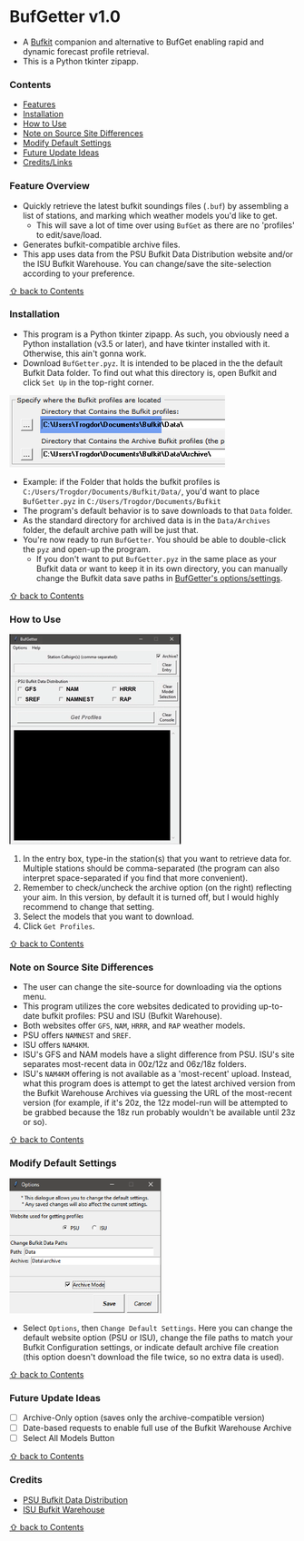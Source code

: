 # BufGetter v1.0

- A [Bufkit](https://training.weather.gov/wdtd/tools/BUFKIT/) companion and alternative to BufGet enabling rapid and dynamic forecast profile retrieval.
- This is a Python tkinter zipapp.

### Contents
* [Features](#feature-overview)
* [Installation](#installation)
* [How to Use](#how-to-use)
* [Note on Source Site Differences](#note-on-source-site-differences)
* [Modify Default Settings](#modify-default-settings)
* [Future Update Ideas](#future-update-ideas)
* [Credits/Links](#credits)

### Feature Overview
- Quickly retrieve the latest bufkit soundings files (`.buf`) by assembling a list of stations, and marking which weather models you'd like to get.
  - This will save a lot of time over using `BufGet` as there are no 'profiles' to edit/save/load.
- Generates bufkit-compatible archive files.
- This app uses data from the PSU Bufkit Data Distribution website and/or the ISU Bufkit Warehouse. You can change/save the site-selection according to your preference.

[&#8679; back to Contents](#contents)

### Installation

- This program is a Python tkinter zipapp. As such, you obviously need a Python installation (v3.5 or later), and have tkinter installed with it. Otherwise, this ain't gonna work.
- Download `BufGetter.pyz`. It is intended to be placed in the the default Bufkit Data folder. To find out what this directory is, open Bufkit and click `Set Up` in the top-right corner.

![Bufkit Directory Example (bufg_guide_dir.png)](bufg_guide_dir.png)

  - Example: if the Folder that holds the bufkit profiles is `C:/Users/Trogdor/Documents/Bufkit/Data/`, you'd want to place `BufGetter.pyz` in `C:/Users/Trogdor/Documents/Bufkit`
  - The program's default behavior is to save downloads to that `Data` folder.
  - As the standard directory for archived data is in the `Data/Archives` folder, the default archive path will be just that.
- You're now ready to run `BufGetter`. You should be able to double-click the `pyz` and open-up the program.
  - If you don't want to put `BufGetter.pyz` in the same place as your Bufkit data or want to keep it in its own directory, you can manually change the Bufkit data save paths in [BufGetter's options/settings](#modify-default-settings).

[&#8679; back to Contents](#contents)

### How to Use

![bufg_guide.gif](bufg_guide.gif)

1) In the entry box, type-in the station(s) that you want to retrieve data for. Multiple stations should be comma-separated (the program can also interpret space-separated if you find that more convenient).
2) Remember to check/uncheck the archive option (on the right) reflecting your aim. In this version, by default it is turned off, but I would highly recommend to change that setting.
3) Select the models that you want to download.
4) Click `Get Profiles`.

[&#8679; back to Contents](#contents)

### Note on Source Site Differences

- The user can change the site-source for downloading via the options menu.
- This program utilizes the core websites dedicated to providing up-to-date bufkit profiles: PSU and ISU (Bufkit Warehouse).
- Both websites offer `GFS`, `NAM`, `HRRR`, and `RAP` weather models.
- PSU offers `NAMNEST` and `SREF`.
- ISU offers `NAM4KM`.
- ISU's GFS and NAM models have a slight difference from PSU. ISU's site separates most-recent data in 00z/12z and 06z/18z folders.
- ISU's `NAM4KM` offering is not available as a 'most-recent' upload. Instead, what this program does is attempt to get the latest archived version from the Bufkit Warehouse Archives via guessing the URL of the most-recent version (for example, if it's 20z, the 12z model-run will be attempted to be grabbed because the 18z run probably wouldn't be available until 23z or so).

[&#8679; back to Contents](#contents)

### Modify Default Settings

![bufg_help_01.png](bufg_help_01.png)

- Select `Options`, then `Change Default Settings`. Here you can change the default website option (PSU or ISU), change the file paths to match your Bufkit Configuration settings, or indicate default archive file creation (this option doesn't download the file twice, so no extra data is used).

[&#8679; back to Contents](#contents)

### Future Update Ideas
- [ ] Archive-Only option (saves only the archive-compatible version)
- [ ] Date-based requests to enable full use of the Bufkit Warehouse Archive
- [ ] Select All Models Button

[&#8679; back to Contents](#contents)

### Credits
- [PSU Bufkit Data Distribution](http://www.meteo.psu.edu/bufkit/about.html)
- [ISU Bufkit Warehouse](http://www.meteor.iastate.edu/~ckarsten/bufkit/data/)

[&#8679; back to Contents](#contents)
















